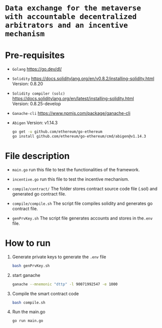 # `Data exchange for the metaverse with accountable decentralized arbitrators and an incentive mechanism`


# Pre-requisites

* `Golang`  https://go.dev/dl/   

* `Solidity`  https://docs.soliditylang.org/en/v0.8.2/installing-solidity.html  Version: 0.8.20

* `Solidity compiler (solc)`  https://docs.soliditylang.org/en/latest/installing-solidity.html  
Version: 0.8.25-develop

* `Ganache-cli`  https://www.npmjs.com/package/ganache-cli
    
* `Abigen`    Version: v1.14.3
    ```bash
    go get -u github.com/ethereum/go-ethereum
    go install github.com/ethereum/go-ethereum/cmd/abigen@v1.14.3
    ```


# File description

* `main.go`   run this file to test the functionalities of the framework.

* `incentive.go`  run this file to test the incentive mechanism.

* `compile/contract/`  The folder stores contract source code file (.sol) and generated go contract file.

* `compile/compile.sh`  The script file compiles solidity and generates go contract file.

* `genPrvKey.sh`  The script file generates accounts and stores in the`.env` file.


# How to run

1. Generate private keys to generate the `.env` file

    ```bash
    bash genPrvKey.sh
    ```

2. start ganache

    ```bash
    ganache --mnemonic "dttp" -l 90071992547 -e 1000
    ```

3. Compile the smart contract code

    ```bash
    bash compile.sh
    ```

4. Run the main.go
    ```bash
    go run main.go
    ```
